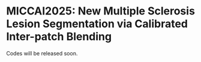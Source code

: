 # MICCAI2025: New Multiple Sclerosis Lesion Segmentation via Calibrated Inter-patch Blending

Codes will be released soon.
